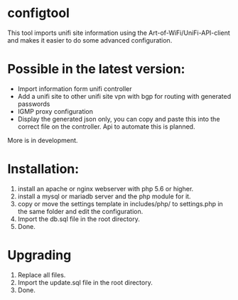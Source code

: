 # configtool

This tool imports unifi site information using the Art-of-WiFi/UniFi-API-client and makes it easier to do some advanced configuration.

# Possible in the latest version:

- Import information form unifi controller
- Add a unifi site to other unifi site vpn with bgp for routing with generated passwords
- IGMP proxy configuration
- Display the generated json only, you can copy and paste this into the correct file on the controller. Api to automate this is planned.

More is in development.

# Installation:

1. install an apache or nginx webserver with php 5.6 or higher.
2. install a mysql or mariadb server and the php module for it.
3. copy or move the settings template in includes/php/ to settings.php in the same folder and edit the configuration.
4. Import the db.sql file in the root directory.
5. Done.

# Upgrading

1. Replace all files.
2. Import the update.sql file in the root directory.
3. Done.
